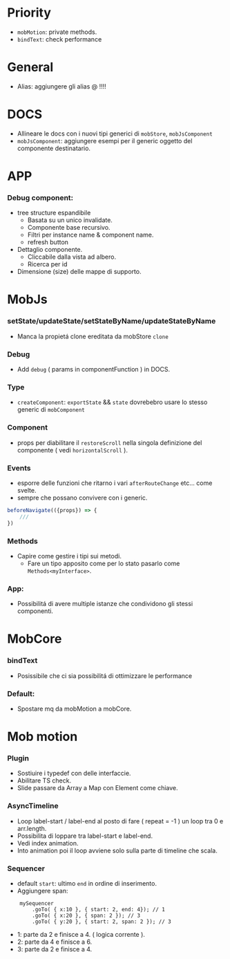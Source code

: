# Priority
- `mobMotion`: private methods.
- `bindText`: check performance

# General
- Alias: aggiungere gli alias @ !!!!

# DOCS
- Allineare le docs con i nuovi tipi generici di `mobStore`, `mobJsComponent`
- `mobJsComponent`: aggiungere esempi per il generic <R> oggetto del componente destinatario.

# APP
### Debug component:
- tree structure espandibile
    - Basata su un unico invalidate.
    - Componente base recursivo.
    - Filtri per instance name & component name.
    - refresh button
- Dettaglio componente.
    - Cliccabile dalla vista ad albero.
    - Ricerca per id
- Dimensione (size) delle mappe di supporto.

# MobJs

### setState/updateState/setStateByName/updateStateByName
- Manca la propietá clone ereditata da mobStore `clone`

### Debug
- Add `debug` ( params in componentFunction ) in DOCS.

### Type
- `createComponent`: `exportState` && `state` dovrebebro usare lo stesso generic<T> di `mobComponent`

### Component
- props per diabilitare il `restoreScroll` nella singola definizione del componente ( vedi `horizontalScroll` ).

### Events
- esporre delle funzioni che ritarno i vari `afterRouteChange` etc... come svelte.
- sempre che possano convivere con i generic.

```js
beforeNavigate(({props}) => {
    ///
})
```

### Methods
- Capire come gestire i tipi sui metodi.
    - Fare un tipo apposito come per lo stato pasarlo come `Methods<myInterface>`.

### App:
- Possibilitá di avere multiple istanze che condividono gli stessi componenti.


# MobCore

### bindText
- Posissibile che ci sia possibilitá di ottimizzare le performance

### Default:
- Spostare mq da mobMotion a mobCore.


# Mob motion

### Plugin
- Sostiuire i typedef con delle interfaccie.
- Abilitare TS check.
- Slide passare da Array a Map con Element come chiave.

### AsyncTimeline
- Loop label-start / label-end al posto di fare ( repeat = -1 ) un loop tra 0 e arr.length.
- Possibilita di loppare tra label-start e label-end.
- Vedi index animation.
- Into animation poi il loop avviene solo sulla parte di timeline che scala.

### Sequencer
- default `start`: ultimo `end` in ordine di inserimento.
- Aggiungere span:<br/>

```
    mySequencer
        .goTo( { x:10 }, { start: 2, end: 4}); // 1
        .goTo( { x:20 }, { span: 2 }); // 3
        .goTo( { y:20 }, { start: 2, span: 2 }); // 3
```
- 1: parte da 2 e finisce a 4. ( logica corrente ).
- 2: parte da 4 e finisce a 6.
- 3: parte da 2 e finisce a 4.

